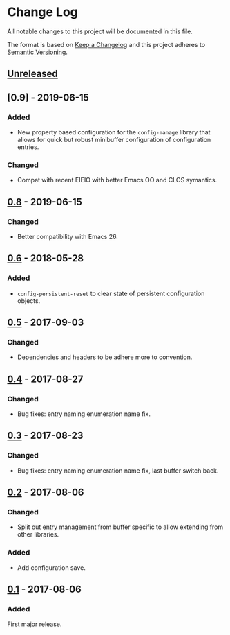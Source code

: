 # Change Log
All notable changes to this project will be documented in this file.

The format is based on [Keep a Changelog](http://keepachangelog.com/)
and this project adheres to [Semantic Versioning](http://semver.org/).


## [Unreleased]


## [0.9] - 2019-06-15
### Added
- New property based configuration for the `config-manage` library that allows
  for quick but robust minibuffer configuration of configuration entries.

### Changed
- Compat with recent EIEIO with better Emacs OO and CLOS symantics.


## [0.8] - 2019-06-15
### Changed
- Better compatibility with Emacs 26.


## [0.6] - 2018-05-28
### Added
- `config-persistent-reset` to clear state of persistent configuration objects.


## [0.5] - 2017-09-03
### Changed
- Dependencies and headers to be adhere more to convention.


## [0.4] - 2017-08-27
### Changed
- Bug fixes: entry naming enumeration name fix.


## [0.3] - 2017-08-23
### Changed
- Bug fixes: entry naming enumeration name fix, last buffer switch back.


## [0.2] - 2017-08-06
### Changed
- Split out entry management from buffer specific to allow extending from other
  libraries.

### Added
- Add configuration save.


## [0.1] - 2017-08-06
### Added
First major release.


[Unreleased]: https://github.com/plandes/buffer-manage/compare/v0.8...HEAD
[0.8]: https://github.com/plandes/buffer-manage/compare/v0.7...v0.8
[0.7]: https://github.com/plandes/buffer-manage/compare/v0.6...v0.7
[0.6]: https://github.com/plandes/buffer-manage/compare/v0.5...v0.6
[0.5]: https://github.com/plandes/buffer-manage/compare/v0.4...v0.5
[0.4]: https://github.com/plandes/buffer-manage/compare/v0.3...v0.4
[0.3]: https://github.com/plandes/buffer-manage/compare/v0.2...v0.3
[0.2]: https://github.com/plandes/buffer-manage/compare/v0.1...v0.2
[0.1]: https://github.com/plandes/buffer-manage/compare/0c28b86...v0.1
